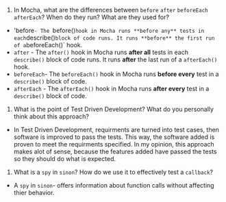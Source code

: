 1. In Mocha, what are the differences between `before` `after` `beforeEach` `afterEach`? When do they run? What are they used for?
* 'before`- The `before()` hook in Mocha runs **before any** tests in each `describe()` block of code runs. It runs **before** the first run of a `beforeEach()` hook.
* `after` - The `after()` hook in Mocha runs **after all** tests in each `describe()` block of code runs. It runs **after** the last run of a `afterEach()` hook.
* `beforeEach`- The `beforeEach()` hook in Mocha runs **before every** test in a `describe()` block of code.
* `afterEach` - The `afterEach()` hook in Mocha runs **after every** test in a `describe()` block of code.

1. What is the point of Test Driven Development? What do you personally think about this approach?
 * In Test Driven Development, requirments are turned into test cases, then software is improved to pass the tests. This way, the software added is proven to meet the requirments specified. In my opinion, this approach makes alot of sense, because the features added have passed the tests so they should do what is expected.  

1. What is a `spy` in `sinon`? How do we use it to effectively test a `callback`?
* A `spy` in `sinon`- offers information about function calls without affecting thier behavior. 